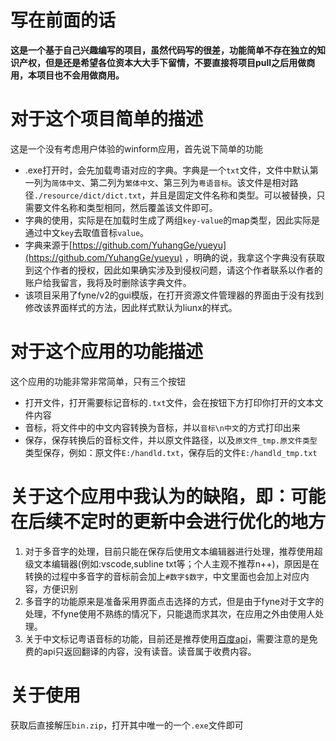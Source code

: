 # 写在前面的话
**这是一个基于自己兴趣编写的项目，虽然代码写的很差，功能简单不存在独立的知识产权，但是还是希望各位资本大大手下留情，不要直接将项目pull之后用做商用，本项目也不会用做商用。**
# 对于这个项目简单的描述
这是一个没有考虑用户体验的winform应用，首先说下简单的功能
 - .exe打开时，会先加载粤语对应的字典。字典是一个`txt`文件，文件中默认第一列为`简体中文`、第二列为`繁体中文`、第三列为`粤语音标`。该文件是相对路径`./resource/dict/dict.txt`，并且是固定文件名称和类型。可以被替换，只需要文件名称和类型相同，然后覆盖该文件即可。
 - 字典的使用，实际是在加载时生成了两组`key-value`的map类型，因此实际是通过中文`key`去取值音标`value`。
 - 字典来源于[https://github.com/YuhangGe/yueyu](https://github.com/YuhangGe/yueyu) ，明确的说，我拿这个字典没有获取到这个作者的授权，因此如果确实涉及到侵权问题，请这个作者联系以作者的账户给我留言，我将及时删除该字典文件。
 - 该项目采用了fyne/v2的gui模版，在打开资源文件管理器的界面由于没有找到修改该界面样式的方法，因此样式默认为liunx的样式。
# 对于这个应用的功能描述
这个应用的功能非常非常简单，只有三个按钮
 - 打开文件，打开需要标记音标的`.txt`文件，会在按钮下方打印你打开的文本文件内容
 - 音标，将文件中的中文内容转换为音标，并以`音标\n中文`的方式打印出来
 - 保存，保存转换后的音标文件，并以原文件路径，以及`原文件_tmp.原文件类型`类型保存，例如：原文件`E:/handld.txt`，保存后的文件`E:/handld_tmp.txt`
# 关于这个应用中我认为的缺陷，即：可能在后续不定时的更新中会进行优化的地方
 1. 对于多音字的处理，目前只能在保存后使用文本编辑器进行处理，推荐使用超级文本编辑器(例如:vscode,subline txt等；个人主观不推荐n++)，原因是在转换的过程中多音字的音标前会加上`#数字$数字`，中文里面也会加上对应内容，方便识别
 2. 多音字的功能原来是准备采用界面点击选择的方式，但是由于fyne对于文字的处理，不fyne使用不熟练的情况下，只能退而求其次，在应用之外由使用人处理。
 3. 关于中文标记粤语音标的功能，目前还是推荐使用[百度api](https://fanyi-api.baidu.com/product/11)，需要注意的是免费的api只返回翻译的内容，没有读音。读音属于收费内容。
 # 关于使用
 获取后直接解压`bin.zip`，打开其中唯一的一个`.exe`文件即可